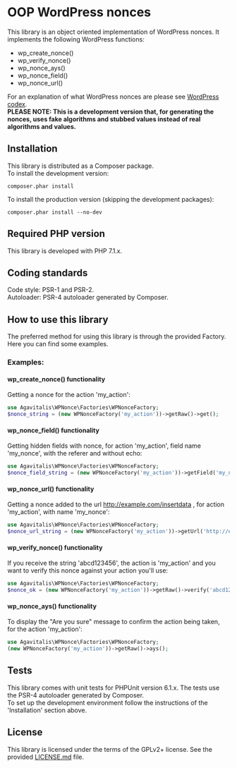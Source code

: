 # OOP WordPress nonces

This library is an object oriented implementation of WordPress nonces. It implements the following WordPress functions:
* wp_create_nonce()
* wp_verify_nonce()
* wp_nonce_ays()
* wp_nonce_field()
* wp_nonce_url()

For an explanation of what WordPress nonces are please see [WordPress codex](https://codex.wordpress.org/WordPress_Nonces).  
**PLEASE NOTE: This is a development version that, for generating the nonces, uses fake algorithms and stubbed values instead of real algorithms and values.**

## Installation
This library is distributed as a Composer package.  
To install the development version:
```
composer.phar install
```
To install the production version (skipping the development packages):
```
composer.phar install --no-dev
```
## Required PHP version
This library is developed with PHP 7.1.x.

## Coding standards
Code style: PSR-1 and PSR-2.  
Autoloader: PSR-4 autoloader generated by Composer.

## How to use this library
The preferred method for using this library is through the provided Factory. Here you can find some examples.  
### Examples:  
#### wp_create_nonce() functionality
Getting a nonce for the action 'my_action':
```php
use Agavitalis\WPNonce\Factories\WPNonceFactory;
$nonce_string = (new WPNonceFactory('my_action'))->getRaw()->get();
```
#### wp_nonce_field() functionality
Getting hidden fields with nonce, for action 'my_action', field name 'my_nonce', with the referer and without echo:
```php
use Agavitalis\WPNonce\Factories\WPNonceFactory;
$nonce_field_string = (new WPNonceFactory('my_action'))->getField('my_nonce', true, false)->get();
```
#### wp_nonce_url() functionality
Getting a nonce added to the url http://example.com/insertdata , for action 'my_action', with name 'my_nonce':
```php
use Agavitalis\WPNonce\Factories\WPNonceFactory;
$nonce_url_string = (new WPNonceFactory('my_action'))->getUrl('http://example.com/insertdata', 'my_nonce')->get();
```
#### wp_verify_nonce() functionality
If you receive the string 'abcd123456', the action is 'my_action' and you want to verify this nonce against your action you'll use:
```php
use Agavitalis\WPNonce\Factories\WPNonceFactory;
$nonce_ok = (new WPNonceFactory('my_action'))->getRaw()->verify('abcd123456');
```
#### wp_nonce_ays() functionality
To display the "Are you sure" message to confirm the action being taken, for the action 'my_action':
```php
use Agavitalis\WPNonce\Factories\WPNonceFactory;
(new WPNonceFactory('my_action'))->getRaw()->ays();
```
## Tests
This library comes with unit tests for PHPUnit version 6.1.x. The tests use the PSR-4 autoloader generated by Composer.  
To set up the development environment follow the instructions of the 'Installation' section above.
## License
This library is licensed under the terms of the GPLv2+ license. See the provided [LICENSE.md](LICENSE.md) file.
